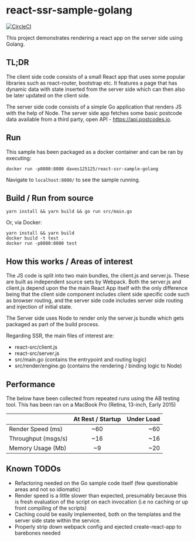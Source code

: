 # react-ssr-sample-golang

[![CircleCI](https://circleci.com/gh/daves125125/react-ssr-sample-golang.svg?style=svg&circle-token=5429e86f218c76bc2fe839e08b94cd42fcde5e0a)](https://circleci.com/gh/daves125125/react-ssr-sample-golang)

This project demonstrates rendering a react app on the server side using Golang. 


## TL;DR

The client side code consists of a small React app that uses some popular libraries such as react-router, bootstrap etc. It 
features a page that has dynamic data with state inserted from the server side which can then also be later updated on the client side. 

The server side code consists of a simple Go application that renders JS with the help of Node. The server side app fetches some basic postcode data available from a third party, open API - https://api.postcodes.io.


## Run

This sample has been packaged as a docker container and can be ran by executing: 

```
docker run -p8080:8080 daves125125/react-ssr-sample-golang
```

Navigate to `localhost:8080/` to see the sample running.


## Build / Run from source
```
yarn install && yarn build && go run src/main.go
```

Or, via Docker:

```
yarn install && yarn build 
docker build -t test .
docker run -p8080:8080 test
```


## How this works / Areas of interest

The JS code is split into two main bundles, the client.js and server.js. These are built as independent source sets 
by Webpack. Both the server.js and client.js depend upon the the main React App itself with the only difference being 
that the client side component includes client side specific code such as browser routing, and the server side code includes
server side routing and injection of initial state.

The Server side uses Node to render only the server.js bundle which gets packaged as part of the build process.

Regarding SSR, the main files of interest are:

- react-src/client.js
- react-src/server.js
- src/main.go (contains the entrypoint and routing logic)
- src/render/engine.go (contains the rendering / binding logic to Node)


## Performance

The below have been collected from repeated runs using the AB testing tool. This has been ran on a MacBook Pro (Retina, 13-inch, Early 2015) 

|                     | At Rest / Startup  | Under Load  |
| ------------------- |:------------------:| -----------:|
| Render Speed (ms)   | ~60                | ~60         |
| Throughput (msgs/s) | ~16                | ~16         |
| Memory Usage (Mb)   | ~9                 | ~20         |


## Known TODOs

- Refactoring needed on the Go sample code itself (few questionable areas and not so idiomatic)
- Render speed is a little slower than expected, presumably because this is fresh evaluation of the script on each invocation (i.e no caching or up front compiling of the scripts)
- Caching could be easily implemented, both on the templates and the server side state within the service.
- Properly strip down webpack config and ejected create-react-app to barebones needed
